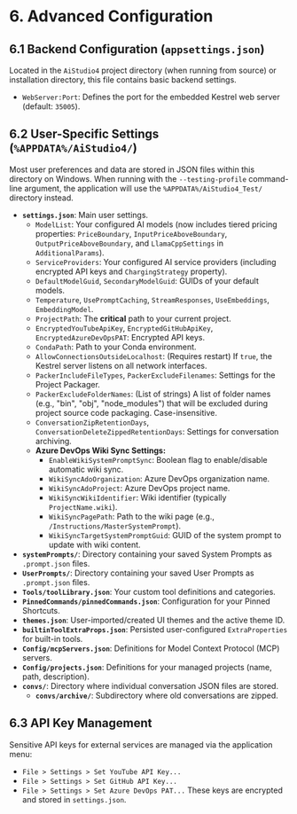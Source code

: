 ﻿# 6. Advanced Configuration

## 6.1 Backend Configuration (`appsettings.json`)
Located in the `AiStudio4` project directory (when running from source) or installation directory, this file contains basic backend settings.
*   `WebServer:Port`: Defines the port for the embedded Kestrel web server (default: `35005`).

## 6.2 User-Specific Settings (`%APPDATA%/AiStudio4/`)
Most user preferences and data are stored in JSON files within this directory on Windows. When running with the `--testing-profile` command-line argument, the application will use the `%APPDATA%/AiStudio4_Test/` directory instead.
*   **`settings.json`**: Main user settings.
    *   `ModelList`: Your configured AI models (now includes tiered pricing properties: `PriceBoundary`, `InputPriceAboveBoundary`, `OutputPriceAboveBoundary`, and `LlamaCppSettings` in `AdditionalParams`).
    *   `ServiceProviders`: Your configured AI service providers (including encrypted API keys and `ChargingStrategy` property).
    *   `DefaultModelGuid`, `SecondaryModelGuid`: GUIDs of your default models.
    *   `Temperature`, `UsePromptCaching`, `StreamResponses`, `UseEmbeddings`, `EmbeddingModel`.
    *   `ProjectPath`: The **critical** path to your current project.
    *   `EncryptedYouTubeApiKey`, `EncryptedGitHubApiKey`, `EncryptedAzureDevOpsPAT`: Encrypted API keys.
    *   `CondaPath`: Path to your Conda environment.
    *   `AllowConnectionsOutsideLocalhost`: (Requires restart) If `true`, the Kestrel server listens on all network interfaces.
    *   `PackerIncludeFileTypes`, `PackerExcludeFilenames`: Settings for the Project Packager.
    *   `PackerExcludeFolderNames`: (List of strings) A list of folder names (e.g., "bin", "obj", "node_modules") that will be excluded during project source code packaging. Case-insensitive.
    *   `ConversationZipRetentionDays`, `ConversationDeleteZippedRetentionDays`: Settings for conversation archiving.
    *   **Azure DevOps Wiki Sync Settings:**
        *   `EnableWikiSystemPromptSync`: Boolean flag to enable/disable automatic wiki sync.
        *   `WikiSyncAdoOrganization`: Azure DevOps organization name.
        *   `WikiSyncAdoProject`: Azure DevOps project name.
        *   `WikiSyncWikiIdentifier`: Wiki identifier (typically `ProjectName.wiki`).
        *   `WikiSyncPagePath`: Path to the wiki page (e.g., `/Instructions/MasterSystemPrompt`).
        *   `WikiSyncTargetSystemPromptGuid`: GUID of the system prompt to update with wiki content.
*   **`systemPrompts/`**: Directory containing your saved System Prompts as `.prompt.json` files.
*   **`UserPrompts/`**: Directory containing your saved User Prompts as `.prompt.json` files.
*   **`Tools/toolLibrary.json`**: Your custom tool definitions and categories.
*   **`PinnedCommands/pinnedCommands.json`**: Configuration for your Pinned Shortcuts.
*   **`themes.json`**: User-imported/created UI themes and the active theme ID.
*   **`builtinToolExtraProps.json`**: Persisted user-configured `ExtraProperties` for built-in tools.
*   **`Config/mcpServers.json`**: Definitions for Model Context Protocol (MCP) servers.
*   **`Config/projects.json`**: Definitions for your managed projects (name, path, description).
*   **`convs/`**: Directory where individual conversation JSON files are stored.
    *   **`convs/archive/`**: Subdirectory where old conversations are zipped.

## 6.3 API Key Management
Sensitive API keys for external services are managed via the application menu:
*   `File > Settings > Set YouTube API Key...`
*   `File > Settings > Set GitHub API Key...`
*   `File > Settings > Set Azure DevOps PAT...`
These keys are encrypted and stored in `settings.json`.